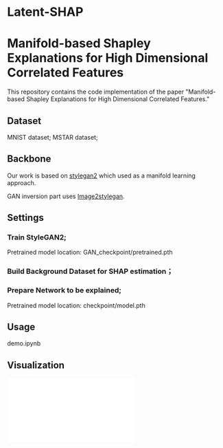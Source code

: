 # Latent-SHAP

# Manifold-based Shapley Explanations for High Dimensional Correlated Features
This repository contains the code implementation of the paper "Manifold-based Shapley Explanations for High Dimensional Correlated Features."

## Dataset
MNIST dataset;
MSTAR dataset;

## Backbone
Our work is based on [stylegan2](https://github.com/rosinality/stylegan2-pytorch) which used as a manifold learning approach.

GAN inversion part uses [Image2stylegan](https://github.com/zaidbhat1234/Image2StyleGAN).

## Settings
### Train StyleGAN2; 
Pretrained model location: GAN_checkpoint/pretrained.pth
### Build Background Dataset for SHAP estimation；
### Prepare Network to be explained; 
Pretrained model location: checkpoint/model.pth

## Usage
demo.ipynb

## Visualization
![1](./MNIST_domenstration.pdf)


